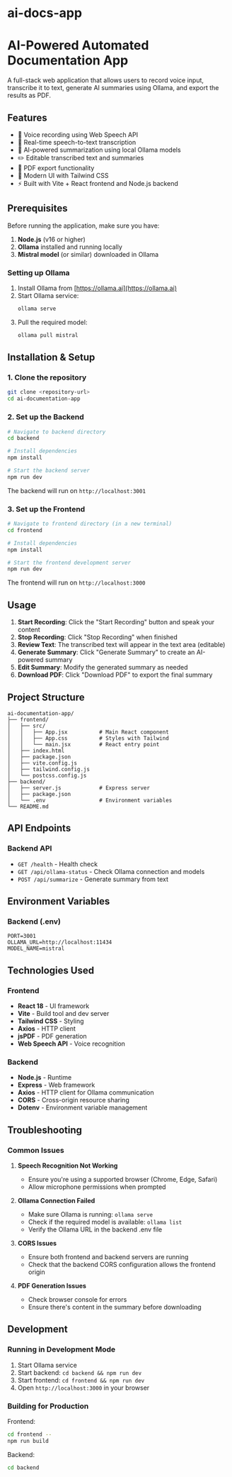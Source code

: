 # ai-docs-app
# AI-Powered Automated Documentation App

A full-stack web application that allows users to record voice input, transcribe it to text, generate AI summaries using Ollama, and export the results as PDF.

## Features

- 🎤 Voice recording using Web Speech API
- 📝 Real-time speech-to-text transcription
- 🤖 AI-powered summarization using local Ollama models
- ✏️ Editable transcribed text and summaries
- 📄 PDF export functionality
- 🎨 Modern UI with Tailwind CSS
- ⚡ Built with Vite + React frontend and Node.js backend

## Prerequisites

Before running the application, make sure you have:

1. **Node.js** (v16 or higher)
2. **Ollama** installed and running locally
3. **Mistral model** (or similar) downloaded in Ollama

### Setting up Ollama

1. Install Ollama from [https://ollama.ai](https://ollama.ai)
2. Start Ollama service:
   ```bash
   ollama serve
   ```
3. Pull the required model:
   ```bash
   ollama pull mistral
   ```

## Installation & Setup

### 1. Clone the repository
```bash
git clone <repository-url>
cd ai-documentation-app
```

### 2. Set up the Backend
```bash
# Navigate to backend directory
cd backend

# Install dependencies
npm install

# Start the backend server
npm run dev
```

The backend will run on `http://localhost:3001`

### 3. Set up the Frontend
```bash
# Navigate to frontend directory (in a new terminal)
cd frontend

# Install dependencies
npm install

# Start the frontend development server
npm run dev
```

The frontend will run on `http://localhost:3000`

## Usage

1. **Start Recording**: Click the "Start Recording" button and speak your content
2. **Stop Recording**: Click "Stop Recording" when finished
3. **Review Text**: The transcribed text will appear in the text area (editable)
4. **Generate Summary**: Click "Generate Summary" to create an AI-powered summary
5. **Edit Summary**: Modify the generated summary as needed
6. **Download PDF**: Click "Download PDF" to export the final summary

## Project Structure

```
ai-documentation-app/
├── frontend/
│   ├── src/
│   │   ├── App.jsx          # Main React component
│   │   ├── App.css          # Styles with Tailwind
│   │   └── main.jsx         # React entry point
│   ├── index.html
│   ├── package.json
│   ├── vite.config.js
│   ├── tailwind.config.js
│   └── postcss.config.js
├── backend/
│   ├── server.js            # Express server
│   ├── package.json
│   └── .env                 # Environment variables
└── README.md
```

## API Endpoints

### Backend API

- `GET /health` - Health check
- `GET /api/ollama-status` - Check Ollama connection and models
- `POST /api/summarize` - Generate summary from text

## Environment Variables

### Backend (.env)
```
PORT=3001
OLLAMA_URL=http://localhost:11434
MODEL_NAME=mistral
```

## Technologies Used

### Frontend
- **React 18** - UI framework
- **Vite** - Build tool and dev server
- **Tailwind CSS** - Styling
- **Axios** - HTTP client
- **jsPDF** - PDF generation
- **Web Speech API** - Voice recognition

### Backend
- **Node.js** - Runtime
- **Express** - Web framework
- **Axios** - HTTP client for Ollama communication
- **CORS** - Cross-origin resource sharing
- **Dotenv** - Environment variable management

## Troubleshooting

### Common Issues

1. **Speech Recognition Not Working**
   - Ensure you're using a supported browser (Chrome, Edge, Safari)
   - Allow microphone permissions when prompted

2. **Ollama Connection Failed**
   - Make sure Ollama is running: `ollama serve`
   - Check if the required model is available: `ollama list`
   - Verify the Ollama URL in the backend .env file

3. **CORS Issues**
   - Ensure both frontend and backend servers are running
   - Check that the backend CORS configuration allows the frontend origin

4. **PDF Generation Issues**
   - Check browser console for errors
   - Ensure there's content in the summary before downloading

## Development

### Running in Development Mode

1. Start Ollama service
2. Start backend: `cd backend && npm run dev`
3. Start frontend: `cd frontend && npm run dev`
4. Open `http://localhost:3000` in your browser

### Building for Production

Frontend:
```bash
cd frontend --
npm run build
```

Backend:
```bash
cd backend
